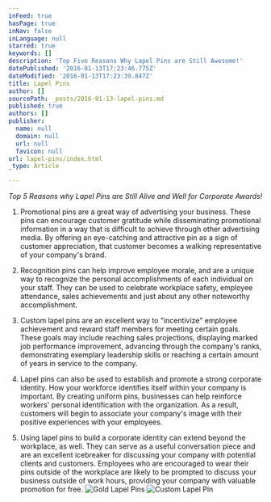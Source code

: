 ```yaml
---
inFeed: true
hasPage: true
inNav: false
inLanguage: null
starred: true
keywords: []
description: 'Top Five Reasons Why Lapel Pins are Still Awesome!'
datePublished: '2016-01-13T17:23:46.775Z'
dateModified: '2016-01-13T17:23:39.847Z'
title: Lapel Pins
author: []
sourcePath: _posts/2016-01-13-lapel-pins.md
published: true
authors: []
publisher:
  name: null
  domain: null
  url: null
  favicon: null
url: lapel-pins/index.html
_type: Article

---
```

_Top 5 Reasons why Lapel Pins are Still Alive and Well for Corporate Awards!_

1)  Promotional pins are a great way of advertising your business. These pins can encourage customer gratitude while disseminating promotional information in a way that is difficult to achieve through other advertising media. By offering an eye-catching and attractive pin as a sign of customer appreciation, that customer becomes a walking representative of your company's brand.

2)  Recognition pins can help improve employee morale, and are a unique way to recognize the personal accomplishments of each individual on your staff. They can be used to celebrate workplace safety, employee attendance, sales achievements and just about any other noteworthy accomplishment.

3) Custom lapel pins are an excellent way to "incentivize" employee achievement and reward staff members for meeting certain goals. These goals may include reaching sales projections, displaying marked job performance improvement, advancing through the company's ranks, demonstrating exemplary leadership skills or reaching a certain amount of years in service to the company.

4) Lapel pins can also be used to establish and promote a strong corporate identity. How your workforce identifies itself within your company is important. By creating uniform pins, businesses can help reinforce workers' personal identification with the organization. As a result, customers will begin to associate your company's image with their positive experiences with your employees.

5) Using lapel pins to build a corporate identity can extend beyond the workplace, as well. They can serve as a useful conversation piece and are an excellent icebreaker for discussing your company with potential clients and customers. Employees who are encouraged to wear their pins outside of the workplace are likely to be prompted to discuss your business outside of work hours, providing your company with valuable promotion for free.
![Gold Lapel Pins](https://the-grid-user-content.s3-us-west-2.amazonaws.com/4f54793f-5ac1-4c66-9d95-ff7f2bcf53a8.jpg)
![Custom Lapel Pin](https://the-grid-user-content.s3-us-west-2.amazonaws.com/ced0c302-e125-4dd8-95b6-ccc621614bcb.jpg)